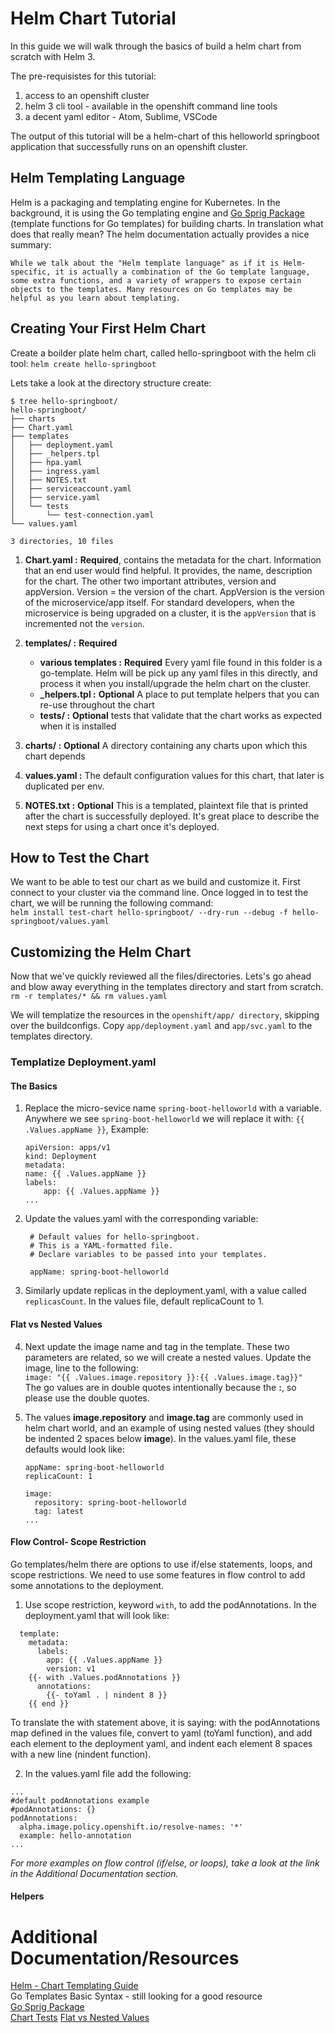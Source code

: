 # Helm Chart Tutorial 

In this guide we will walk through the basics of build a helm chart from scratch with Helm 3. 

The pre-requisistes for this tutorial: 
1. access to an openshift cluster 
2. helm 3 cli tool - available in the openshift command line tools 
3. a decent yaml editor - Atom, Sublime, VSCode 


The output of this tutorial will be a helm-chart of this helloworld springboot application that successfully runs on an openshift cluster. 

## Helm Templating Language
Helm is a packaging and templating engine for Kubernetes. In the background, it is using the Go templating engine and [Go Sprig Package](https://github.com/Masterminds/sprig) (template functions for Go templates) for building charts. In translation what does that really mean? The helm documentation actually provides a nice summary: 
```
While we talk about the "Helm template language" as if it is Helm-specific, it is actually a combination of the Go template language, some extra functions, and a variety of wrappers to expose certain objects to the templates. Many resources on Go templates may be helpful as you learn about templating.
```

## Creating Your First Helm Chart 
Create a boilder plate helm chart, called hello-springboot with the helm cli tool: `helm create hello-springboot`

Lets take a look at the directory structure create: 
```
$ tree hello-springboot/
hello-springboot/
├── charts
├── Chart.yaml
├── templates
│   ├── deployment.yaml
│   ├── _helpers.tpl
│   ├── hpa.yaml
│   ├── ingress.yaml
│   ├── NOTES.txt
│   ├── serviceaccount.yaml
│   ├── service.yaml
│   └── tests
│       └── test-connection.yaml
└── values.yaml

3 directories, 10 files
```
1. **Chart.yaml :** **Required**, contains the metadata for the chart. Information that an end user would find helpful. It provides, the name, description for the chart. The other two important attributes, version and appVersion. Version = the version of the chart. AppVersion is the version of the microservice/app itself. For standard developers, when the microservice is being upgraded on a cluster, it is the `appVersion` that is incremented not the `version`. 
   
2. **templates/ :** **Required**
   * **various templates :** **Required** Every yaml file found in this folder is a go-template. Helm will be pick up any yaml files in this directly, and process it when you install/upgrade the helm chart on the cluster. 
   * **_helpers.tpl :** **Optional** A place to put template helpers that you can re-use throughout the chart
   * **tests/ :** **Optional** tests that validate that the chart works as expected when it is installed
3. **charts/ :**  **Optional** A directory containing any charts upon which this chart depends
4. **values.yaml :** The default configuration values for this chart, that later is duplicated per env. 
5. **NOTES.txt :** **Optional** This is a templated, plaintext file that is printed after the chart is successfully deployed. It's great place to describe the next steps for using a chart once it's deployed. 


## How to Test the Chart 
We want to be able to test our chart as we build and customize it. First connect to your cluster via the command line. Once logged in to test the chart, we will be running the following command:  
`helm install test-chart hello-springboot/ --dry-run --debug -f hello-springboot/values.yaml`

## Customizing the Helm Chart 
Now that we've quickly reviewed all the files/directories. Lets's go ahead and blow away everything in the templates directory and start from scratch.  
`rm -r templates/* && rm values.yaml`

We will templatize the resources in the `openshift/app/ directory`, skipping over the buildconfigs. Copy `app/deployment.yaml` and `app/svc.yaml` to the templates directory. 

### Templatize Deployment.yaml 
#### The Basics
1. Replace the micro-sevice name `spring-boot-helloworld` with a variable. Anywhere we see `spring-boot-helloworld` we will replace it with: `{{ .Values.appName }}`, Example: 
    ```
    apiVersion: apps/v1
    kind: Deployment
    metadata:
    name: {{ .Values.appName }}
    labels:
        app: {{ .Values.appName }}
    ...
    ```
2. Update the values.yaml with the corresponding variable: 
   ```
    # Default values for hello-springboot.
    # This is a YAML-formatted file.
    # Declare variables to be passed into your templates.

    appName: spring-boot-helloworld
    ```
3. Similarly update replicas in the deployment.yaml, with a value called `replicasCount`. In the values file, default replicaCount to 1. 

#### Flat vs Nested Values 
4. Next update the image name and tag in the template. These two parameters are related, so we will create a nested values. Update the image, line to the following:  
```image: "{{ .Values.image.repository }}:{{ .Values.image.tag}}"```  
The go values are in double quotes intentionally because the **:**, so please use the double quotes.   

5. The values **image.repository** and **image.tag** are commonly used in helm chart world, and an example of using nested values (they should be indented 2 spaces below **image**). In the values.yaml file, these defaults would look like: 
    ```
    appName: spring-boot-helloworld 
    replicaCount: 1

    image:
      repository: spring-boot-helloworld 
      tag: latest
    ...
    ```
#### Flow Control- Scope Restriction
Go templates/helm there are options to use if/else statements, loops, and scope restrictions. We need to use some features in flow control to add some annotations to the deployment. 


1. Use scope restriction, keyword `with`, to add the podAnnotations. In the deployment.yaml that will look like: 
```
  template:
    metadata:
      labels:
        app: {{ .Values.appName }}
        version: v1
    {{- with .Values.podAnnotations }}
      annotations:
        {{- toYaml . | nindent 8 }}
    {{ end }}
```
To translate the with statement above, it is saying: with the podAnnotations map defined in the values file, convert to yaml (toYaml function), and add each element to the deployment yaml, and indent each element 8 spaces with a new line (nindent function). 

2. In the values.yaml file add the following: 
```
...
#default podAnnotations example 
#podAnnotations: {}
podAnnotations:
  alpha.image.policy.openshift.io/resolve-names: '*'
  example: hello-annotation 
...
```

*For more examples on flow control (if/else, or loops), take a look at the link in the Additional Documentation section.*

#### Helpers 


# Additional Documentation/Resources
[Helm - Chart Templating Guide](https://helm.sh/docs/chart_template_guide/getting_started/)  
Go Templates Basic Syntax - still looking for a good resource  
[Go Sprig Package](https://github.com/Masterminds/sprig)  
[Chart Tests](https://helm.sh/docs/topics/chart_tests/) 
[Flat vs Nested Values](https://helm.sh/docs/chart_best_practices/values/#flat-or-nested-values) 